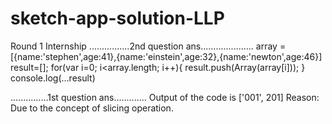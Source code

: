 # sketch-app-solution-LLP
Round 1 Internship
................2nd question ans.....................
array = [{name:'stephen',age:41},{name:'einstein',age:32},{name:'newton',age:46}]
result=[];
for(var i=0; i<array.length; i++){
  result.push(Array(array[i]));
}
console.log(...result)

...............1st question ans.............
Output of the code is ['001', 201]
Reason: Due to the concept of slicing operation.
